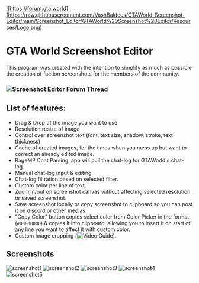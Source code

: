 ![https://forum.gta.world](https://raw.githubusercontent.com/VashBaldeus/GTAWorld-Screenshot-Editor/main/Screenshot_Editor/GTAWorld%20Screenshot%20Editor/Resources/Logo.png)
# GTA World Screenshot Editor
This program was created with the intention to simplify as much as possible the creation of faction screenshots for the members of the community.

### ![Screenshot Editor Forum Thread](https://forum.gta.world/en/topic/60317-guide-screenshot-editor-for-gtaworld/)

## List of features:
- Drag & Drop of the image you want to use.
- Resolution resize of image
- Control over screenshot text (font, text size, shadow, stroke, text thickness)
- Cache of created images, for the times when you mess up but want to correct an already edited image.
- RageMP Chat Parsing, app will pull the chat-log for GTAWorld's chat-log.
- Manual chat-log input & editing
- Chat-log filtration based on selected filter.
- Custom color per line of text.
- Zoom in/out on screenshot canvas without affecting selected resolution or saved screenshot.
- Save screenshot locally or copy screenshot to clipboard so you can post it on discord or other medias.
- "Copy Color" button copies select color from Color Picker in the format (`#00000000`) & copies it into clipboard, allowing you to insert it on start of any line you want to affect it with custom color.
- Custom Image cropping (![Video Guide](https://www.youtube.com/watch?v=LQ2UEOCfnnA)).

## Screenshots
![screenshot1](https://i.gyazo.com/75c7e8b48e1820f67d811422a25112a8.png)
![screenshot2](https://i.gyazo.com/7bec0180ce1d9ddc501dfcb68b19a447.png)
![screenshot3](https://i.gyazo.com/8c3143f8b85af756aeb3ffc7efaa8594.png)
![screenshot4](https://i.gyazo.com/85126dd5e4e2429d32def8a6ab064594.png)
![screenshot5](https://i.imgur.com/LiC04AG.jpg)
